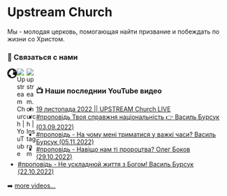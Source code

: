 # Upstream Church

Мы - молодая церковь, помогающая найти призвание и побеждать по жизни со Христом.

### 👥 Связаться с нами

[<img align="left" alt="upstream.life" width="22px" src="https://raw.githubusercontent.com/iconic/open-iconic/master/svg/globe.svg" />][website]
[<img align="left" alt="UpstreamChurch | YouTube" width="22px" src="https://cdn.jsdelivr.net/npm/simple-icons@v3/icons/youtube.svg" />][youtube]
[<img align="left" alt="upstream.church | Instagram" width="22px" src="https://cdn.jsdelivr.net/npm/simple-icons@v3/icons/instagram.svg" />][instagram]

<br />

### 📺 Наши последнии YouTube видео
<!-- YOUTUBE:START -->
- [19 листопада 2022 || UPSTREAM Church LIVE](https://www.youtube.com/watch?v=M2L0RiFEimU)
- [#проповідь Твоя справжня національність 👉 Василь Бурсук &lpar;03.09.2022&rpar;](https://www.youtube.com/watch?v=lbyUcGGQGH8)
- [#проповідь - На чому мені триматися у важкі часи? Василь Бурсук &lpar;05.11.2022&rpar;](https://www.youtube.com/watch?v=FNljGdRhT38)
- [#проповідь - Навіщо нам ті пророцтва? Олег Боков &lpar;29.10.2022&rpar;](https://www.youtube.com/watch?v=Z_Xvkk7HWhM)
- [#проповідь - Не ускладнюй життя з Богом! Василь Бурсук &lpar;22.10.2022&rpar;](https://www.youtube.com/watch?v=mDCvuvFy6d8)
<!-- YOUTUBE:END -->

➡️ [more videos...](https://youtube.com/UpstreamChurch)

[website]: https://upstream.life/
[youtube]: https://youtube.com/UpstreamChurch
[instagram]: https://www.instagram.com/upstream.church
